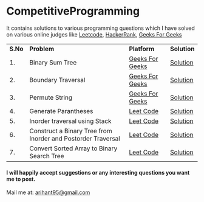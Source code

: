# CompetitiveProgramming
It contains solutions to various programming questions which I have solved on various online judges like [Leetcode](https://leetcode.com), [HackerRank](https://www.hackerrank.com/), [Geeks For Geeks](https://www.geeksforgeeks.org/)
    
<table>  
  
  <tr>
    <td><b>S.No</b></td>
    <td><b>Problem</b></td>
    <td><b>Platform</b></td>
    <td><b>Solution</b></td>
  </tr>
  
  <tr>
    <td>1.</td>
    <td>Binary Sum Tree</td>
    <td><a href="https://www.geeksforgeeks.org/check-if-a-given-binary-tree-is-sumtree/">Geeks For Geeks</a></td>
    <td><a href="https://github.com/Arihant1467/CompetitiveProgramming/tree/master/BinarySumTree">Solution</a></td>
  </tr>
  
  <tr>
    <td>2.</td>
    <td>Boundary Traversal</td>
    <td><a href="https://www.geeksforgeeks.org/boundary-traversal-of-binary-tree/">Geeks For Geeks</a></td>
    <td><a href="https://github.com/Arihant1467/CompetitiveProgramming/tree/master/BoundaryTraversal">Solution</a></td>
  </tr>
  
  <tr>
    <td>3.</td>
    <td>Permute String</td>
    <td><a href="https://www.geeksforgeeks.org/write-a-c-program-to-print-all-permutations-of-a-given-string/">Geeks For Geeks</a></td>
    <td><a href="https://github.com/Arihant1467/CompetitiveProgramming/tree/master/PermuteAString">Solution</a></td>
  </tr>
  
  <tr>
    <td>4.</td>
    <td>Generate Parantheses</td>
    <td><a href="https://leetcode.com/problems/generate-parentheses/">Leet Code</a></td>
    <td><a href="https://github.com/Arihant1467/CompetitiveProgramming/tree/master/Generate-Parentheses/README.md">Solution</a></td>
  </tr>
  
  <tr>
    <td>5.</td>
    <td>Inorder traversal using Stack</td>
    <td><a href="https://leetcode.com/problems/binary-tree-inorder-traversal/">Leet Code</a></td>
    <td><a href="https://github.com/Arihant1467/CompetitiveProgramming/tree/master/StackInorderTravesral">Solution</a></td>
  </tr>

  <tr>
    <td>6.</td>
    <td>Construct a Binary Tree from Inorder and Postorder Traversal</td>
    <td><a href="https://leetcode.com/problems/construct-binary-tree-from-inorder-and-postorder-traversal/">Leet Code</a></td>
    <td><a href="https://github.com/Arihant1467/CompetitiveProgramming/tree/master/Binary-Tree-from-Inorder-and-Postorder-Traversal/README.md">Solution</a></td>
  </tr>

  <tr>
    <td>7.</td>
    <td>Convert Sorted Array to Binary Search Tree</td>
    <td><a href="https://leetcode.com/problems/convert-sorted-array-to-binary-search-tree/">Leet Code</a></td>
    <td><a href="https://github.com/Arihant1467/CompetitiveProgramming/tree/master/Sorted-Array-to-Binary-Search-Tree/README.md">Solution</a></td>
  </tr>

</table>

#### I will happily accept suggestions or any interesting questions you want me to post.
Mail me at: arihant95@gmail.com